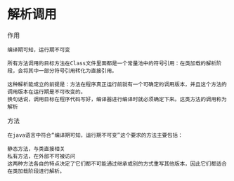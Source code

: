 

# 解析调用

作用

    编译期可知，运行期不可变
    
    所有方法调用的目标方法在Class文件里面都是一个常量池中的符号引用：在类加载的解析阶段，会将其中一部分符号引用转化为直接引用。
    
    这种解析能成立的前提是：方法在程序真正运行前就有一个可确定的调用版本，并且这个方法的调用版本在运行期是不可改变的。
    换句话说，调用目标在程序代码写好，编译器进行编译时就必须确定下来。这类方法的调用称为解析
    
    
方法

    在java语言中符合“编译期可知，运行期不可变”这个要求的方法主要包括：
    
    静态方法，与类直接相关
    私有方法，在外部不可被访问
    这两种方法各自的特点决定了它们都不可能通过继承或别的方式重写其他版本，因此它们都适合在类加载阶段进行解析。
  

